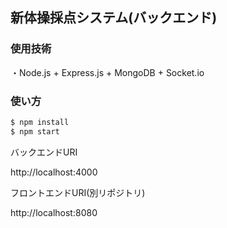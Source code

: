 
## 新体操採点システム(バックエンド)

### 使用技術
・Node.js + Express.js +  MongoDB + Socket.io

### 使い方
```bash
$ npm install
$ npm start
```
バックエンドURI

http://localhost:4000

フロントエンドURI(別リポジトリ)

http://localhost:8080



